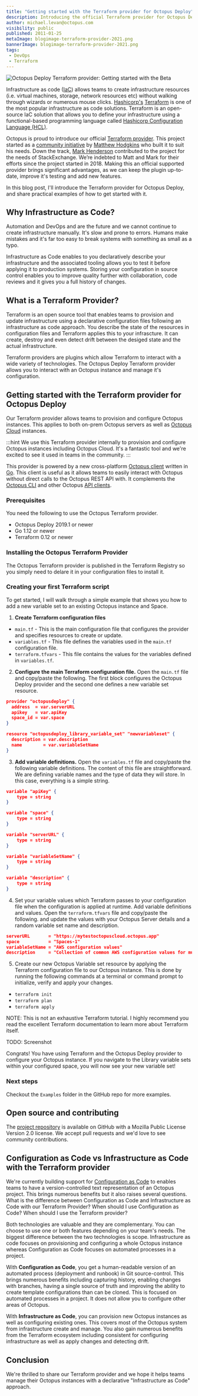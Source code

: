```yaml
---
title: "Getting started with the Terraform provider for Octopus Deploy"
description: Introducing the official Terraform provider for Octopus Deploy. Learn how to use it to manage Octopus instances with Terraform.
author: michael.levan@octopus.com
visibility: public
published: 2011-01-25
metaImage: blogimage-terraform-provider-2021.png
bannerImage: blogimage-terraform-provider-2021.png
tags:
 - DevOps
 - Terraform
---
```


![Octopus Deploy Terraform provider: Getting started with the Beta](blogimage-terraform-provider-2021.png)

Infrastructure as code ([IaC](https://searchitoperations.techtarget.com/definition/Infrastructure-as-Code-IAC#:~:text=Infrastructure%20as%20code%2C%20also%20referred,hardware%20devices%20and%20operating%20systems.)) allows teams to create infrastructure resources (i.e. virtual machines, storage, network resources etc) without walking through wizards or numerous mouse clicks. [Hashicorp's](https://www.hashicorp.com) [Terraform](https://www.terraform.io) is one of the most popular infrastructure as code solutions. Terraform is an open-source IaC solution that allows you to define your infrastructure using a functional-based programming language called [Hashicorp Configuration Language (HCL)](https://github.com/hashicorp/hcl). 

Octopus is proud to introduce our official [Terraform provider](https://github.com/OctopusDeploy/terraform-provider-octopusdeploy). This project started as a [community initiative](https://github.com/MattHodge/terraform-provider-octopusdeploy) by [Matthew Hodgkins](https://github.com/MattHodge/) who built it to suit his needs. Down the track, [Mark Henderson](https://github.com/mhenderson-so) contributed to the project for the needs of StackExchange. We’re indebted to Matt and Mark for their efforts since the project started in 2018. Making this an official supported provider brings significant advantages, as we can keep the plugin up-to-date, improve it's testing and add new features.

In this blog post, I'll introduce the Terraform provider for Octopus Deploy, and share practical examples of how to get started with it. 

## Why Infrastructure as Code?

Automation and DevOps and are the future and we cannot continue to create infrastructure manually. It's slow and prone to errors. Humans make mistakes and it's far too easy to break systems with something as small as a typo.

Infrastructure as Code enables to you declaratively describe your infrastructure and the associated tooling allows you to test it before applying it to production systems. Storing your configuration in source control enables you to improve quality further with collaboration, code reviews and it gives you a full history of changes. 

## What is a Terraform Provider? 

Terraform is an open source tool that enables teams to provision and update infrastructure using a declarative configuration files following an infrastructure as code approach. You describe the state of the resources in configuration files and Terraform applies this to your infrascture. It can create, destroy and even detect drift between the desiged state and the actual infrastructure. 

Terraform providers are plugins which allow Terraform to interact with a wide variety of technologies. The Octopus Deploy Terraform provider allows you to interact with an Octopus instance and manage it's configuration.

## Getting started with the Terraform provider for Octopus Deploy

Our Terraform provider allows teams to provision and configure Octopus instances. This applies to both on-prem Octopus servers as well as [Octopus Cloud](https://octopus.com/pricing/cloud) instances. 

:::hint
We use this Terraform provider internally to provision and configure Octopus instances including Octopus Cloud. It's a fantastic tool and we're excited to see it used in teams in the community.
:::

This provider is powered by a new cross-platform [Octopus client](https://github.com/OctopusDeploy/go-octopusdeploy) written in [Go](https://golang.org). This client is useful as it allows teams to easily interact with Octopus without direct calls to the Octopus REST API with. It complements the [Octopus CLI](https://octopus.com/docs/octopus-rest-api/octopus-cli) and other Octopus [API clients](https://octopus.com/docs/octopus-rest-api).

### Prerequisites

You need the following to use the Octopus Terraform provider.

* Octopus Deploy 2019.1 or newer
* Go 1.12 or newer
* Terraform 0.12 or newer

### Installing the Octopus Terraform Provider

The Octopus Terraform provider is published in the Terraform Registry so you simply need to delare it in your configuration files to install it.

### Creating your first Terraform script

To get started, I will walk through a simple example that shows you how to add a new variable set to an existing Octopus instance and Space. 

1. **Create Terraform configuration files**

* `main.tf` - This is the main configuration file that configures the provider and specifies resources to create or update. 
* `variables.tf` - This file defines the variables used in the `main.tf` configuration file.
* `terraform.tfvars` - This file contains the values for the variables defined in `variables.tf`.

2. **Configure the main Terraform configuration file.** Open the `main.tf` file and copy/paste the following. The first block configures the Octopus Deploy provider and the second one defines a new variable set resource. 

``` json
provider "octopusdeploy" {
  address  = var.serverURL
  apikey   = var.apiKey
  space_id = var.space
}

resource "octopusdeploy_library_variable_set" "newvariableset" {
  description = var.description
  name        = var.variableSetName
}
```

3. **Add variable definitions.** Open the `variables.tf` file and copy/paste the following variable definitions. The content of this file are straightforward. We are defining variable names and the type of data they will store. In this case, everything is a simple string.

```json
variable "apiKey" {
    type = string
}

variable "space" {
    type = string
}

variable "serverURL" {
    type = string
}

variable "variableSetName" {
    type = string
}

variable "description" {
    type = string
}
```

4. Set your variable values which Terraform passes to your configuration file when the configuration is applied at runtime. Add variable definitions and values. Open the `terraform.tfvars` file and copy/paste the following.  and update the values with your Octopus Server details and a random variable set name and description. 

```json
serverURL       = "https://mytestoctopuscloud.octopus.app"
space           = "Spaces-1"
variableSetName = "AWS configuration values"
description     = "Collection of common AWS configuration values for multiple automated deployment and runbook processes."
```

5. Create our new Octopus Variable set resource by applying the Terraform configuration file to our Octopus instance. This is done by running the following commands at a terminal or command prompt to initialize, verify and apply your changes.

* `terraform init`
* `terraform plan`
* `terraform apply`

NOTE: This is not an exhaustive Terraform tutorial. I highly recommend you read the excellent Terraform documentation to learn more about Terraform itself.

TODO: Screenshot

Congrats! You have using Terraform and the Octopus Deploy provider to configure your Octopus instance. If you navigate to the Library variable sets within your configured space, you will now see your new variable set! 

### Next steps

Checkout the `Examples` folder in the GitHub repo for more examples. 

## Open source and contributing

The [project repository](https://github.com/OctopusDeploy/go-octopusdeploy) is available on GitHub with a Mozilla Public License Version 2.0 license. We accept pull requests and we'd love to see community contributions.

## Configuration as Code vs Infrastructure as Code with the Terraform provider

We're currently building support for [Configuration as Code](https://octopus.com/blog/shaping-config-as-code) to enables teams to have a version-controlled text representation of an Octopus project. This brings numerous benefits but it also raises several questions. What is the difference between Configuration as Code and Infrastructure as Code with our Terraform Provider? When should I use Configuration as Code? When should I use the Terraform provider?

Both technologies are valuable and they are complementary. You can choose to use one or both features depending on your team's needs. The biggest difference between the two technologies is scope. Infrastructure as code focuses on provisioning and configuring a whole Octopus instance whereas Configuration as Code focuses on automated processes in a project.

With **Configuration as Code**, you get a human-readable version of an automated process (deployment and runbook) in Git source-control. This brings numerous benefits including capturing history, enabling changes with branches, having a single source of truth and improving the ability to create template configurations than can be cloned. This is focused on automated processes in a project. It does not allow you to configure other areas of Octopus.

With **Infrastructure as Code**, you can provision new Octopus instances as well as configuring existing ones. This covers most of the Octopus system from infrastructure create and manage. You also gain numerous benefits from the Terraform ecosystem including consistent for configuring infrastructure as well as apply changes and detecting drift.



## Conclusion

We're thrilled to share our Terraform provider and we hope it helps teams manage their Octopus instances with a declarative "Infrastructure as Code" approach. 